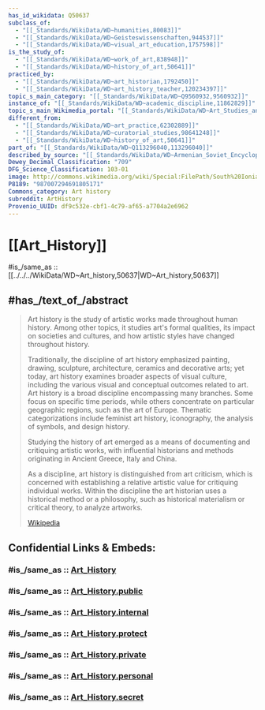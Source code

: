```yaml
---
has_id_wikidata: Q50637
subclass_of:
  - "[[_Standards/WikiData/WD~humanities,80083]]"
  - "[[_Standards/WikiData/WD~Geisteswissenschaften,944537]]"
  - "[[_Standards/WikiData/WD~visual_art_education,1757598]]"
is_the_study_of:
  - "[[_Standards/WikiData/WD~work_of_art,838948]]"
  - "[[_Standards/WikiData/WD~history_of_art,50641]]"
practiced_by:
  - "[[_Standards/WikiData/WD~art_historian,1792450]]"
  - "[[_Standards/WikiData/WD~art_history_teacher,120234397]]"
topic_s_main_category: "[[_Standards/WikiData/WD~Q9560932,9560932]]"
instance_of: "[[_Standards/WikiData/WD~academic_discipline,11862829]]"
topic_s_main_Wikimedia_portal: "[[_Standards/WikiData/WD~Art_Studies_and_History,19402625]]"
different_from:
  - "[[_Standards/WikiData/WD~art_practice,62302889]]"
  - "[[_Standards/WikiData/WD~curatorial_studies,98641248]]"
  - "[[_Standards/WikiData/WD~history_of_art,50641]]"
part_of: "[[_Standards/WikiData/WD~Q113296040,113296040]]"
described_by_source: "[[_Standards/WikiData/WD~Armenian_Soviet_Encyclopedia,_vol._2,124737604]]"
Dewey_Decimal_Classification: "709"
DFG_Science_Classification: 103-01
image: http://commons.wikimedia.org/wiki/Special:FilePath/South%20Ionian%20Wild%20Goat%20Style%20SiA%20Ic%20-%20Swallow%20Painter%20-%20krater%20-%20men%20and%20mythological%20animals%20-%20Roma%20MNEVG%20-%2008.jpg
P8189: "987007294691805171"
Commons_category: Art history
subreddit: ArtHistory
Provenio_UUID: df9c532e-cbf1-4c79-af65-a7704a2e6962
---
```


# [[Art_History]] 

#is_/same_as :: [[../../../WikiData/WD~Art_history,50637|WD~Art_history,50637]] 

## #has_/text_of_/abstract 

> Art history is the study of artistic works made throughout human history. Among other topics, it studies art's formal qualities, its impact on societies and cultures, and how artistic styles have changed throughout history.
>
> Traditionally, the discipline of art history emphasized painting, drawing, sculpture, architecture, ceramics and decorative arts; yet today, art history examines broader aspects of visual culture, including the various visual and conceptual outcomes related to art. Art history is a broad discipline encompassing many branches. Some focus on specific time periods, while others concentrate on particular geographic regions, such as the art of Europe. Thematic categorizations include feminist art history, iconography, the analysis of symbols, and design history.
>
> Studying the history of art emerged as a means of documenting and critiquing artistic works, with influential historians and methods originating in Ancient Greece, Italy and China.
>
> As a discipline, art history is distinguished from art criticism, which is concerned with establishing a relative artistic value for critiquing individual works. Within the discipline the art historian uses a historical method or a philosophy, such as historical materialism or critical theory, to analyze artworks.
>
> [Wikipedia](https://en.wikipedia.org/wiki/Art%20history) 


## Confidential Links & Embeds: 

### #is_/same_as :: [Art_History](/_Standards/Society/Communication/Art/Art_History.md) 

### #is_/same_as :: [Art_History.public](/_public/Society/Communication/Art/Art_History.public.md) 

### #is_/same_as :: [Art_History.internal](/_internal/Society/Communication/Art/Art_History.internal.md) 

### #is_/same_as :: [Art_History.protect](/_protect/Society/Communication/Art/Art_History.protect.md) 

### #is_/same_as :: [Art_History.private](/_private/Society/Communication/Art/Art_History.private.md) 

### #is_/same_as :: [Art_History.personal](/_personal/Society/Communication/Art/Art_History.personal.md) 

### #is_/same_as :: [Art_History.secret](/_secret/Society/Communication/Art/Art_History.secret.md)

